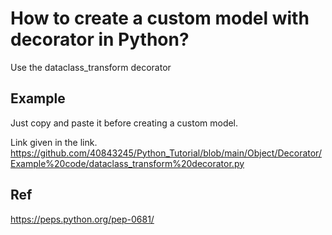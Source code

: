 # How to create a custom model with decorator in Python?
Use the dataclass_transform decorator

## Example
Just copy and paste it before creating a custom model.

Link given in the link.
https://github.com/40843245/Python_Tutorial/blob/main/Object/Decorator/Example%20code/dataclass_transform%20decorator.py

## Ref
https://peps.python.org/pep-0681/
